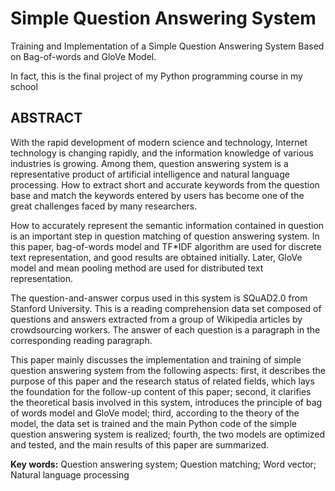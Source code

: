 # Simple Question Answering System

Training and Implementation of a Simple Question Answering System Based on Bag-of-words and GloVe Model.

In fact, this is the final project of my Python programming course in my school

## ABSTRACT

With the rapid development of modern science and technology, Internet technology is changing rapidly, and the information knowledge of various industries is growing. Among them, question answering system is a representative product of artificial intelligence and natural language processing. How to extract short and accurate keywords from the question base and match the keywords entered by users has become one of the great challenges faced by many researchers.

How to accurately represent the semantic information contained in question is an important step in question matching of question answering system. In this paper, bag-of-words model and TF*IDF algorithm are used for discrete text representation, and good results are obtained initially. Later, GloVe model and mean pooling method are used for distributed text representation.

The question-and-answer corpus used in this system is SQuAD2.0 from Stanford University. This is a reading comprehension data set composed of questions and answers extracted from a group of Wikipedia articles by crowdsourcing workers. The answer of each question is a paragraph in the corresponding reading paragraph.

This paper mainly discusses the implementation and training of simple question answering system from the following aspects: first, it describes the purpose of this paper and the research status of related fields, which lays the foundation for the follow-up content of this paper; second, it clarifies the theoretical basis involved in this system, introduces the principle of bag of words model and GloVe model; third, according to the theory of the model, the data set is trained and the main Python code of the simple question answering system is realized; fourth, the two models are optimized and tested, and the main results of this paper are summarized.

**Key words:** Question answering system; Question matching; Word vector; Natural language processing
